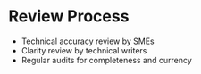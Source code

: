 # Review Process

- Technical accuracy review by SMEs
- Clarity review by technical writers
- Regular audits for completeness and currency